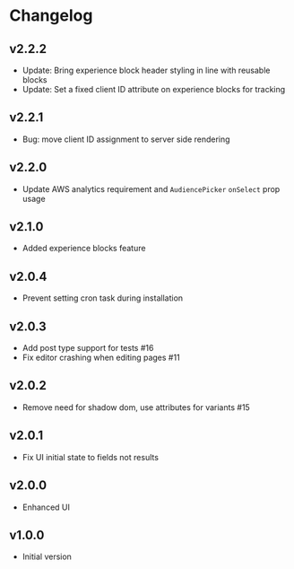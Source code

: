 # Changelog

## v2.2.2

- Update: Bring experience block header styling in line with reusable blocks
- Update: Set a fixed client ID attribute on experience blocks for tracking

## v2.2.1

- Bug: move client ID assignment to server side rendering

## v2.2.0

- Update AWS analytics requirement and `AudiencePicker` `onSelect` prop usage

## v2.1.0

- Added experience blocks feature

## v2.0.4

- Prevent setting cron task during installation

## v2.0.3

- Add post type support for tests #16
- Fix editor crashing when editing pages #11

## v2.0.2

- Remove need for shadow dom, use attributes for variants #15

## v2.0.1

- Fix UI initial state to fields not results

## v2.0.0

- Enhanced UI

## v1.0.0

- Initial version
